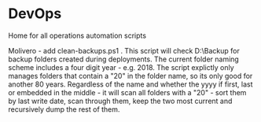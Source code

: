 # DevOps
Home for all operations automation scripts

Molivero - add clean-backups.ps1 .  This script will check D:\Backup for backup folders created during deployments.  The current folder naming scheme includes a four digit year - e.g. 2018.  The script explictly only manages folders that contain a "20" in the folder name, so its only good for another 80 years.  Regardless of the name and whether the yyyy if first, last or embedded in the middle - it will scan all folders with a "20" - sort them by last write date, scan through them, keep the two most current and recursively dump the rest of them.
